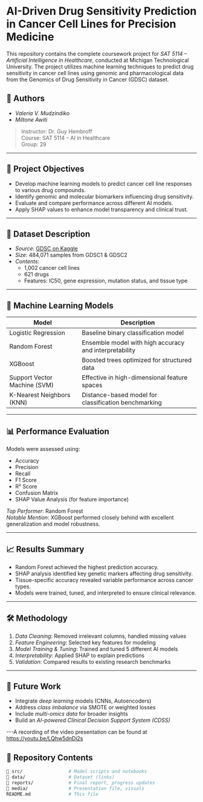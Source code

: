 
# AI-Driven Drug Sensitivity Prediction in Cancer Cell Lines for Precision Medicine

This repository contains the complete coursework project for *SAT 5114 – Artificial Intelligence in Healthcare*, conducted at Michigan Technological University. The project utilizes machine learning techniques to predict drug sensitivity in cancer cell lines using genomic and pharmacological data from the Genomics of Drug Sensitivity in Cancer (GDSC) dataset.

## 👥 Authors

- *Valeria V. Mudzindiko*
- *Miltone Awiti*

> Instructor: Dr. Guy Hembroff  
> Course: SAT 5114 – AI in Healthcare  
> Group: 29

---

## 📌 Project Objectives

- Develop machine learning models to predict cancer cell line responses to various drug compounds.
- Identify genomic and molecular biomarkers influencing drug sensitivity.
- Evaluate and compare performance across different AI models.
- Apply SHAP values to enhance model transparency and clinical trust.

---

## 🧬 Dataset Description

- *Source*: [GDSC on Kaggle](https://www.kaggle.com/code/samiraalipour/genomics-of-drug-sensitivity-in-cancer)
- *Size*: 484,071 samples from GDSC1 & GDSC2
- *Contents*:
  - 1,002 cancer cell lines
  - 621 drugs
  - Features: IC50, gene expression, mutation status, and tissue type

---

## 🤖 Machine Learning Models

| Model                  | Description |
|------------------------|-------------|
| Logistic Regression    | Baseline binary classification model |
| Random Forest          | Ensemble model with high accuracy and interpretability |
| XGBoost                | Boosted trees optimized for structured data |
| Support Vector Machine (SVM) | Effective in high-dimensional feature spaces |
| K-Nearest Neighbors (KNN) | Distance-based model for classification benchmarking |

---

## 📊 Performance Evaluation

Models were assessed using:

- Accuracy
- Precision
- Recall
- F1 Score
- R² Score
- Confusion Matrix
- SHAP Value Analysis (for feature importance)

*Top Performer*: Random Forest  
*Notable Mention*: XGBoost performed closely behind with excellent generalization and model robustness.

---

## 📈 Results Summary

- Random Forest achieved the highest prediction accuracy.
- SHAP analysis identified key genetic markers affecting drug sensitivity.
- Tissue-specific accuracy revealed variable performance across cancer types.
- Models were trained, tuned, and interpreted to ensure clinical relevance.

---

## 🛠️ Methodology

1. *Data Cleaning*: Removed irrelevant columns, handled missing values
2. *Feature Engineering*: Selected key features for modeling
3. *Model Training & Tuning*: Trained and tuned 5 different AI models
4. *Interpretability*: Applied SHAP to explain predictions
5. *Validation*: Compared results to existing research benchmarks

---

## 🚀 Future Work

- Integrate *deep learning* models (CNNs, Autoencoders)
- Address *class imbalance* via SMOTE or weighted losses
- Include *multi-omics data* for broader insights
- Build an *AI-powered Clinical Decision Support System (CDSS)*

---A recording of the video presentation can be found at  https://youtu.be/LQhw5dnDi2s

## 📁 Repository Contents

```bash
📂 src/                 # Model scripts and notebooks
📂 data/                # Dataset (links)
📂 reports/             # Final report, progress updates
📂 media/               # Presentation file, visuals
README.md              # This file

